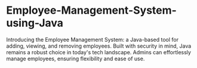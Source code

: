 # Employee-Management-System-using-Java
Introducing the Employee Management System: a Java-based tool for adding, viewing, and removing employees. Built with security in mind, Java remains a robust choice in today's tech landscape. Admins can effortlessly manage employees, ensuring flexibility and ease of use.
